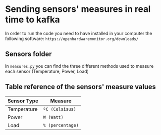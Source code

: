 # Sending sensors' measures in real time to kafka
In order to run the code you need to have installed in your computer the following software: `https://openhardwaremonitor.org/downloads/`

## Sensors folder
In `measures.py` you can find the three different methods used to measure each sensor (Temperature, Power, Load)

## Table reference of the sensors' measure values

| Sensor Type   | Measure          |
|---------------|------------------|
| Temperature   | `ºC (Celsisus)`  |
| Power         | `W (Watt)`       |
| Load          | `% (percentage)` |

